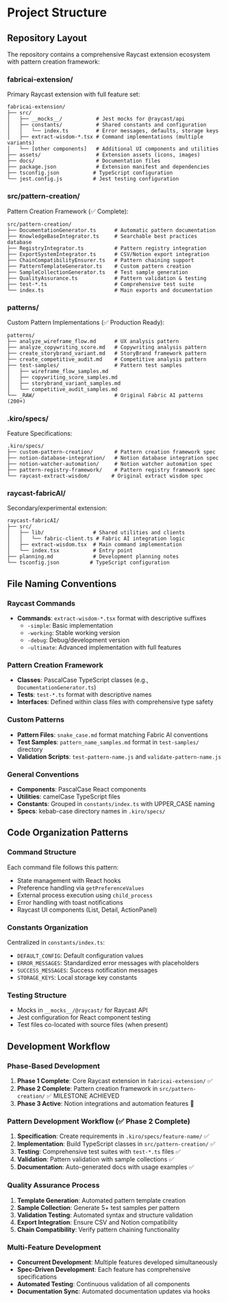# Project Structure

## Repository Layout

The repository contains a comprehensive Raycast extension ecosystem with pattern creation framework:

### fabricai-extension/
Primary Raycast extension with full feature set:

```
fabricai-extension/
├── src/
│   ├── __mocks__/           # Jest mocks for @raycast/api
│   ├── constants/           # Shared constants and configuration
│   │   └── index.ts         # Error messages, defaults, storage keys
│   ├── extract-wisdom-*.tsx # Command implementations (multiple variants)
│   └── [other components]   # Additional UI components and utilities
├── assets/                  # Extension assets (icons, images)
├── docs/                    # Documentation files
├── package.json             # Extension manifest and dependencies
├── tsconfig.json           # TypeScript configuration
└── jest.config.js          # Jest testing configuration
```

### src/pattern-creation/
Pattern Creation Framework (✅ Complete):

```
src/pattern-creation/
├── DocumentationGenerator.ts      # Automatic pattern documentation
├── KnowledgeBaseIntegrator.ts     # Searchable best practices database
├── RegistryIntegrator.ts          # Pattern registry integration
├── ExportSystemIntegrator.ts      # CSV/Notion export integration
├── ChainCompatibilityEnsurer.ts   # Pattern chaining support
├── PatternTemplateGenerator.ts    # Custom pattern creation
├── SampleCollectionGenerator.ts   # Test sample generation
├── QualityAssurance.ts            # Pattern validation & testing
├── test-*.ts                      # Comprehensive test suite
└── index.ts                       # Main exports and documentation
```

### patterns/
Custom Pattern Implementations (✅ Production Ready):

```
patterns/
├── analyze_wireframe_flow.md      # UX analysis pattern
├── analyze_copywriting_score.md   # Copywriting analysis pattern
├── create_storybrand_variant.md   # StoryBrand framework pattern
├── create_competitive_audit.md    # Competitive analysis pattern
├── test-samples/                  # Pattern test samples
│   ├── wireframe_flow_samples.md
│   ├── copywriting_score_samples.md
│   ├── storybrand_variant_samples.md
│   └── competitive_audit_samples.md
└── _RAW/                          # Original Fabric AI patterns (200+)
```

### .kiro/specs/
Feature Specifications:

```
.kiro/specs/
├── custom-pattern-creation/       # Pattern creation framework spec
├── notion-database-integration/   # Notion database integration spec
├── notion-watcher-automation/     # Notion watcher automation spec
├── pattern-registry-framework/    # Pattern registry framework spec
└── raycast-extract-wisdom/       # Original extract wisdom spec
```

### raycast-fabricAI/
Secondary/experimental extension:

```
raycast-fabricAI/
├── src/
│   ├── lib/                # Shared utilities and clients
│   │   └── fabric-client.ts # Fabric AI integration logic
│   ├── extract-wisdom.tsx  # Main command implementation
│   └── index.tsx           # Entry point
├── planning.md             # Development planning notes
└── tsconfig.json          # TypeScript configuration
```

## File Naming Conventions

### Raycast Commands
- **Commands**: `extract-wisdom-*.tsx` format with descriptive suffixes
  - `-simple`: Basic implementation
  - `-working`: Stable working version
  - `-debug`: Debug/development version
  - `-ultimate`: Advanced implementation with full features

### Pattern Creation Framework
- **Classes**: PascalCase TypeScript classes (e.g., `DocumentationGenerator.ts`)
- **Tests**: `test-*.ts` format with descriptive names
- **Interfaces**: Defined within class files with comprehensive type safety

### Custom Patterns
- **Pattern Files**: `snake_case.md` format matching Fabric AI conventions
- **Test Samples**: `pattern_name_samples.md` format in `test-samples/` directory
- **Validation Scripts**: `test-pattern-name.js` and `validate-pattern-name.js`

### General Conventions
- **Components**: PascalCase React components
- **Utilities**: camelCase TypeScript files
- **Constants**: Grouped in `constants/index.ts` with UPPER_CASE naming
- **Specs**: kebab-case directory names in `.kiro/specs/`

## Code Organization Patterns

### Command Structure
Each command file follows this pattern:
- State management with React hooks
- Preference handling via `getPreferenceValues`
- External process execution using `child_process`
- Error handling with toast notifications
- Raycast UI components (List, Detail, ActionPanel)

### Constants Organization
Centralized in `constants/index.ts`:
- `DEFAULT_CONFIG`: Default configuration values
- `ERROR_MESSAGES`: Standardized error messages with placeholders
- `SUCCESS_MESSAGES`: Success notification messages
- `STORAGE_KEYS`: Local storage key constants

### Testing Structure
- Mocks in `__mocks__/@raycast/` for Raycast API
- Jest configuration for React component testing
- Test files co-located with source files (when present)

## Development Workflow

### Phase-Based Development
1. **Phase 1 Complete**: Core Raycast extension in `fabricai-extension/` ✅
2. **Phase 2 Complete**: Pattern creation framework in `src/pattern-creation/` ✅ MILESTONE ACHIEVED
3. **Phase 3 Active**: Notion integrations and automation features 🚧

### Pattern Development Workflow (✅ Phase 2 Complete)
1. **Specification**: Create requirements in `.kiro/specs/feature-name/` ✅
2. **Implementation**: Build TypeScript classes in `src/pattern-creation/` ✅
3. **Testing**: Comprehensive test suites with `test-*.ts` files ✅
4. **Validation**: Pattern validation with sample collections ✅
5. **Documentation**: Auto-generated docs with usage examples ✅

### Quality Assurance Process
1. **Template Generation**: Automated pattern template creation
2. **Sample Collection**: Generate 5+ test samples per pattern
3. **Validation Testing**: Automated syntax and structure validation
4. **Export Integration**: Ensure CSV and Notion compatibility
5. **Chain Compatibility**: Verify pattern chaining functionality

### Multi-Feature Development
- **Concurrent Development**: Multiple features developed simultaneously
- **Spec-Driven Development**: Each feature has comprehensive specifications
- **Automated Testing**: Continuous validation of all components
- **Documentation Sync**: Automated documentation updates via hooks